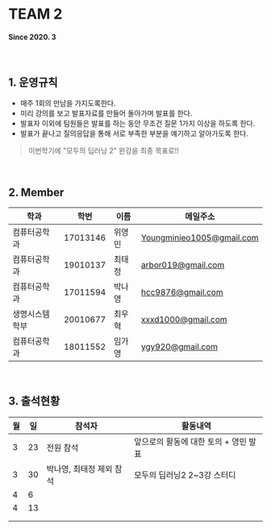 # TEAM 2

#### Since 2020. 3

<br>

## 1. 운영규칙
 - 매주 1회의 만남을 가지도록한다.  
 - 미리 강의를 보고 발표자료를 만들어 돌아가며 발표를 한다.  
 - 발표자 이외에 팀원들은 발표를 하는 동안 무조건 질문 1가지 이상을 하도록 한다.  
 - 발표가 끝나고 질의응답을 통해 서로 부족한 부분을 얘기하고 알아가도록 한다. 
 
 > 이번학기에 "모두의 딥러닝 2" 완강을 최종 목표로!!


 
 <br>
 

## 2. Member 
| 학과           | 학번     | 이름   |  메일주소   |
| -------------- | -------- | ------ | --- |
| 컴퓨터공학과   | 17013146 | 위영민 |  Youngminieo1005@gmail.com   |
| 컴퓨터공학과   | 19010137 | 최태정 |  arbor019@gmail.com   |
| 컴퓨터공학과   | 17011594 | 박나영 |   hcc9876@gmail.com  |
| 생명시스템학부 | 20010677 | 최우혁 |   xxxd1000@gmail.com  |
| 컴퓨터공학과   | 18011552 | 임가영 | ygy920@gmail.com    |

<br>

## 3. 출석현황

| 월  | 일  | 참석자 | 활동내역 |
| --- | --- | ------ | -------- |
|  3 | 23 | 전원 참석| 앞으로의 활동에 대한 토의 + 영민 발표 |
|  3  | 30    |   박나영, 최태정 제외 참석     |    모두의 딥러닝2 2~3강 스터디      |
|  4   |  6   |        |          |
|  4   |  13   |        |          |
|     |     |        |          |
|   |   |        |      |

